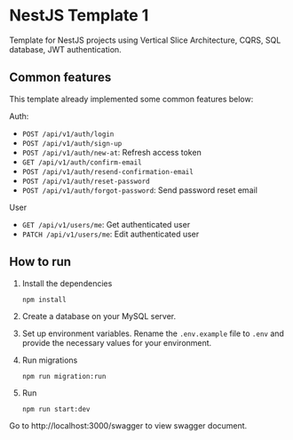 # NestJS Template 1

Template for NestJS projects using Vertical Slice Architecture, CQRS, SQL database, JWT authentication.

## Common features
This template already implemented some common features below:

Auth:
- `POST /api/v1/auth/login`
- `POST /api/v1/auth/sign-up`
- `POST /api/v1/auth/new-at`: Refresh access token
- `GET /api/v1/auth/confirm-email`
- `POST /api/v1/auth/resend-confirmation-email`
- `POST /api/v1/auth/reset-password`
- `POST /api/v1/auth/forgot-password`: Send password reset email

User
- `GET /api/v1/users/me`: Get authenticated user
- `PATCH /api/v1/users/me`: Edit authenticated user


## How to run

1. Install the dependencies
   ```shell
   npm install
   ```
2. Create a database on your MySQL server.

3. Set up environment variables. Rename the `.env.example` file to `.env` and provide the necessary values for your environment.

4. Run migrations
   ```shell
   npm run migration:run
   ```
5. Run
   ```shell
   npm run start:dev
   ```
Go to http://localhost:3000/swagger to view swagger document.